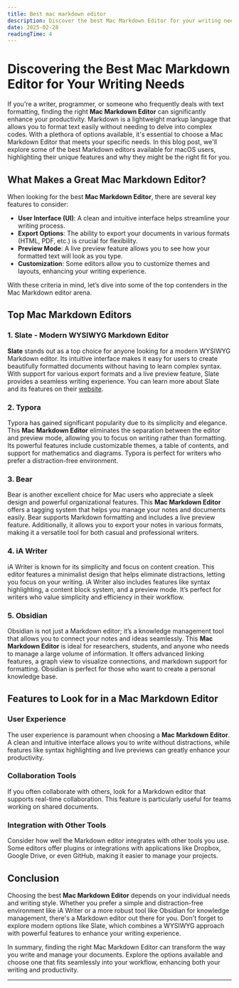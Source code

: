 ```yaml
---
title: Best mac markdown editor
description: Discover the best Mac Markdown Editor for your writing needs. Explore top options like Slate, Typora, and more to find the perfect tool for effortless text formatting.
date: 2025-02-28
readingTime: 4
---
```


# Discovering the Best Mac Markdown Editor for Your Writing Needs

If you're a writer, programmer, or someone who frequently deals with text formatting, finding the right **Mac Markdown Editor** can significantly enhance your productivity. Markdown is a lightweight markup language that allows you to format text easily without needing to delve into complex codes. With a plethora of options available, it's essential to choose a Mac Markdown Editor that meets your specific needs. In this blog post, we'll explore some of the best Markdown editors available for macOS users, highlighting their unique features and why they might be the right fit for you.

## What Makes a Great Mac Markdown Editor?

When looking for the best **Mac Markdown Editor**, there are several key features to consider:

- **User Interface (UI)**: A clean and intuitive interface helps streamline your writing process.
- **Export Options**: The ability to export your documents in various formats (HTML, PDF, etc.) is crucial for flexibility.
- **Preview Mode**: A live preview feature allows you to see how your formatted text will look as you type.
- **Customization**: Some editors allow you to customize themes and layouts, enhancing your writing experience.

With these criteria in mind, let’s dive into some of the top contenders in the Mac Markdown editor arena.

## Top Mac Markdown Editors

### 1. Slate - Modern WYSIWYG Markdown Editor

**Slate** stands out as a top choice for anyone looking for a modern WYSIWYG Markdown editor. Its intuitive interface makes it easy for users to create beautifully formatted documents without having to learn complex syntax. With support for various export formats and a live preview feature, Slate provides a seamless writing experience. You can learn more about Slate and its features on their [website](https://slate.ink/).

### 2. Typora

Typora has gained significant popularity due to its simplicity and elegance. This **Mac Markdown Editor** eliminates the separation between the editor and preview mode, allowing you to focus on writing rather than formatting. Its powerful features include customizable themes, a table of contents, and support for mathematics and diagrams. Typora is perfect for writers who prefer a distraction-free environment.

### 3. Bear

Bear is another excellent choice for Mac users who appreciate a sleek design and powerful organizational features. This **Mac Markdown Editor** offers a tagging system that helps you manage your notes and documents easily. Bear supports Markdown formatting and includes a live preview feature. Additionally, it allows you to export your notes in various formats, making it a versatile tool for both casual and professional writers.

### 4. iA Writer

iA Writer is known for its simplicity and focus on content creation. This editor features a minimalist design that helps eliminate distractions, letting you focus on your writing. iA Writer also includes features like syntax highlighting, a content block system, and a preview mode. It’s perfect for writers who value simplicity and efficiency in their workflow.

### 5. Obsidian

Obsidian is not just a Markdown editor; it’s a knowledge management tool that allows you to connect your notes and ideas seamlessly. This **Mac Markdown Editor** is ideal for researchers, students, and anyone who needs to manage a large volume of information. It offers advanced linking features, a graph view to visualize connections, and markdown support for formatting. Obsidian is perfect for those who want to create a personal knowledge base.

## Features to Look for in a Mac Markdown Editor

### User Experience

The user experience is paramount when choosing a **Mac Markdown Editor**. A clean and intuitive interface allows you to write without distractions, while features like syntax highlighting and live previews can greatly enhance your productivity.

### Collaboration Tools

If you often collaborate with others, look for a Markdown editor that supports real-time collaboration. This feature is particularly useful for teams working on shared documents.

### Integration with Other Tools

Consider how well the Markdown editor integrates with other tools you use. Some editors offer plugins or integrations with applications like Dropbox, Google Drive, or even GitHub, making it easier to manage your projects.

## Conclusion

Choosing the best **Mac Markdown Editor** depends on your individual needs and writing style. Whether you prefer a simple and distraction-free environment like iA Writer or a more robust tool like Obsidian for knowledge management, there's a Markdown editor out there for you. Don't forget to explore modern options like Slate, which combines a WYSIWYG approach with powerful features to enhance your writing experience. 

In summary, finding the right Mac Markdown Editor can transform the way you write and manage your documents. Explore the options available and choose one that fits seamlessly into your workflow, enhancing both your writing and productivity.

---